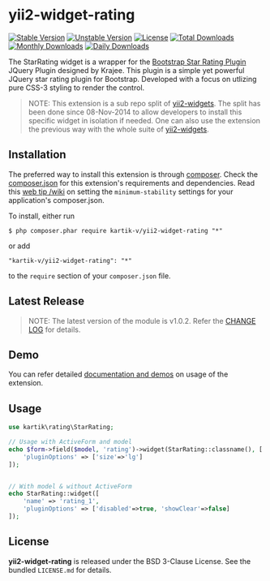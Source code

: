 yii2-widget-rating
==================

[![Stable Version](https://poser.pugx.org/kartik-v/yii2-widget-rating/v/stable)](https://packagist.org/packages/kartik-v/yii2-widget-rating)
[![Unstable Version](https://poser.pugx.org/kartik-v/yii2-widget-rating/v/unstable)](https://packagist.org/packages/kartik-v/yii2-widget-rating)
[![License](https://poser.pugx.org/kartik-v/yii2-widget-rating/license)](https://packagist.org/packages/kartik-v/yii2-widget-rating)
[![Total Downloads](https://poser.pugx.org/kartik-v/yii2-widget-rating/downloads)](https://packagist.org/packages/kartik-v/yii2-widget-rating)
[![Monthly Downloads](https://poser.pugx.org/kartik-v/yii2-widget-rating/d/monthly)](https://packagist.org/packages/kartik-v/yii2-widget-rating)
[![Daily Downloads](https://poser.pugx.org/kartik-v/yii2-widget-rating/d/daily)](https://packagist.org/packages/kartik-v/yii2-widget-rating)

The StarRating widget is a wrapper for the [Bootstrap Star Rating Plugin](http://plugins.krajee.com/star-rating) JQuery Plugin designed by Krajee. This plugin is a simple yet powerful JQuery star rating plugin for Bootstrap. Developed with a focus on utlizing pure CSS-3 styling to render the control.

> NOTE: This extension is a sub repo split of [yii2-widgets](https://github.com/kartik-v/yii2-widgets). The split has been done since 08-Nov-2014 to allow developers to install this specific widget in isolation if needed. One can also use the extension the previous way with the whole suite of [yii2-widgets](http://demos.krajee.com/widgets).

## Installation

The preferred way to install this extension is through [composer](http://getcomposer.org/download/). Check the [composer.json](https://github.com/kartik-v/yii2-widget-rating/blob/master/composer.json) for this extension's requirements and dependencies. Read this [web tip /wiki](http://webtips.krajee.com/setting-composer-minimum-stability-application/) on setting the `minimum-stability` settings for your application's composer.json.

To install, either run

```
$ php composer.phar require kartik-v/yii2-widget-rating "*"
```

or add

```
"kartik-v/yii2-widget-rating": "*"
```

to the ```require``` section of your `composer.json` file.

## Latest Release

> NOTE: The latest version of the module is v1.0.2. Refer the [CHANGE LOG](https://github.com/kartik-v/yii2-widget-rating/blob/master/CHANGE.md) for details.

## Demo

You can refer detailed [documentation and demos](http://demos.krajee.com/widget-details/star-rating) on usage of the extension.

## Usage

```php
use kartik\rating\StarRating;

// Usage with ActiveForm and model
echo $form->field($model, 'rating')->widget(StarRating::classname(), [
    'pluginOptions' => ['size'=>'lg']
]);


// With model & without ActiveForm
echo StarRating::widget([
    'name' => 'rating_1',
    'pluginOptions' => ['disabled'=>true, 'showClear'=>false]
]);
```

## License

**yii2-widget-rating** is released under the BSD 3-Clause License. See the bundled `LICENSE.md` for details.